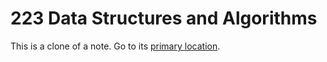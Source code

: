 # 223 Data Structures and Algorithms
This is a clone of a note. Go to its [primary location](../Cyber%20Operations/223%20Data%20Structures%20and%20Algori.md).